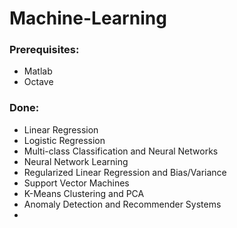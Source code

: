 # Machine-Learning

### Prerequisites:
* Matlab
* Octave

### Done:
* Linear Regression 
* Logistic Regression
* Multi-class Classification and Neural Networks
* Neural Network Learning
* Regularized Linear Regression and Bias/Variance
* Support Vector Machines
* K-Means Clustering and PCA
* Anomaly Detection and Recommender Systems
* 

